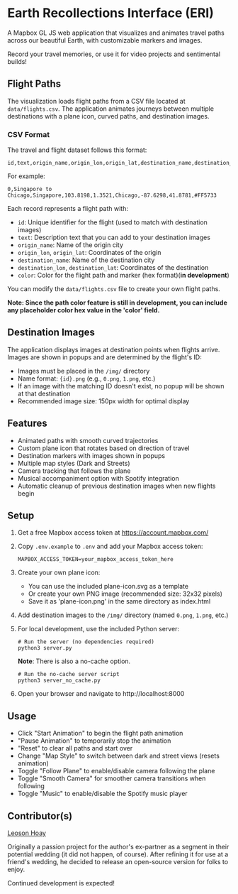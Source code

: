 # Earth Recollections Interface (ERI)
A Mapbox GL JS web application that visualizes and animates travel paths across our beautiful Earth, with customizable markers and images.
 
Record your travel memories, or use it for video projects and sentimental builds!

## Flight Paths

The visualization loads flight paths from a CSV file located at `data/flights.csv`. The application animates journeys between multiple destinations with a plane icon, curved paths, and destination images.

### CSV Format

The travel and flight dataset follows this format:
```
id,text,origin_name,origin_lon,origin_lat,destination_name,destination_lon,destination_lat,color
```

For example:
```
0,Singapore to Chicago,Singapore,103.8198,1.3521,Chicago,-87.6298,41.8781,#FF5733
```

Each record represents a flight path with:
- `id`: Unique identifier for the flight (used to match with destination images)
- `text`: Description text that you can add to your destination images
- `origin_name`: Name of the origin city
- `origin_lon`, `origin_lat`: Coordinates of the origin
- `destination_name`: Name of the destination city
- `destination_lon`, `destination_lat`: Coordinates of the destination
- `color`: Color for the flight path and marker (hex format)(**in development**)

You can modify the `data/flights.csv` file to create your own flight paths.

**Note: Since the path color feature is still in development, you can include any placeholder color hex value in the 'color' field.**

## Destination Images

The application displays images at destination points when flights arrive. Images are shown in popups and are determined by the flight's ID:

- Images must be placed in the `/img/` directory
- Name format: `{id}.png` (e.g., `0.png`, `1.png`, etc.)
- If an image with the matching ID doesn't exist, no popup will be shown at that destination
- Recommended image size: 150px width for optimal display

## Features

- Animated paths with smooth curved trajectories
- Custom plane icon that rotates based on direction of travel
- Destination markers with images shown in popups
- Multiple map styles (Dark and Streets)
- Camera tracking that follows the plane
- Musical accompaniment option with Spotify integration
- Automatic cleanup of previous destination images when new flights begin

## Setup

1. Get a free Mapbox access token at https://account.mapbox.com/
2. Copy `.env.example` to `.env` and add your Mapbox access token:

   ```
   MAPBOX_ACCESS_TOKEN=your_mapbox_access_token_here
   ```
3. Create your own plane icon:
   - You can use the included plane-icon.svg as a template
   - Or create your own PNG image (recommended size: 32x32 pixels)
   - Save it as 'plane-icon.png' in the same directory as index.html
4. Add destination images to the `/img/` directory (named `0.png`, `1.png`, etc.)

5. For local development, use the included Python server:
   ```
   # Run the server (no dependencies required)
   python3 server.py
   ```
   
   **Note**: There is also a no-cache option.
   ```
   # Run the no-cache server script
   python3 server_no_cache.py
   ```
   
6. Open your browser and navigate to http://localhost:8000

## Usage

- Click "Start Animation" to begin the flight path animation
- "Pause Animation" to temporarily stop the animation
- "Reset" to clear all paths and start over
- Change "Map Style" to switch between dark and street views (resets animation)
- Toggle "Follow Plane" to enable/disable camera following the plane
- Toggle "Smooth Camera" for smoother camera transitions when following
- Toggle "Music" to enable/disable the Spotify music player

## Contributor(s)
[Leoson Hoay](https://www.linkedin.com/in/leoson-hoay/)

Originally a passion project for the author's ex-partner as a segment in their potential wedding (it did not happen, of course). After refining it for use at a friend's wedding, he decided to release an open-source version for folks to enjoy. 

Continued development is expected!